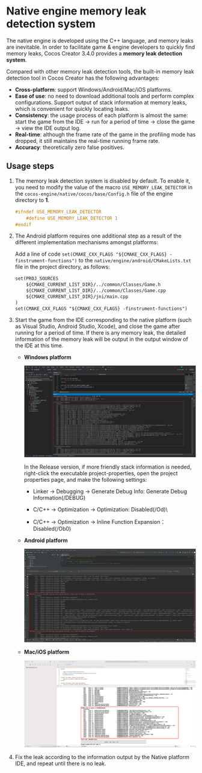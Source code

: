 # Native engine memory leak detection system

The native engine is developed using the C++ language, and memory leaks are inevitable. In order to facilitate game & engine developers to quickly find memory leaks, Cocos Creator 3.4.0 provides a **memory leak detection system**.

Compared with other memory leak detection tools, the built-in memory leak detection tool in Cocos Creator has the following advantages:

- **Cross-platform**: support Windows/Android/Mac/iOS platforms.
- **Ease of use**: no need to download additional tools and perform complex configurations. Support output of stack information at memory leaks, which is convenient for quickly locating leaks.
- **Consistency**: the usage process of each platform is almost the same: start the game from the IDE -> run for a period of time -> close the game -> view the IDE output log.
- **Real-time**: although the frame rate of the game in the profiling mode has dropped, it still maintains the real-time running frame rate.
- **Accuracy**: theoretically zero false positives.

## Usage steps

1. The memory leak detection system is disabled by default. To enable it, you need to modify the value of the macro `USE_MEMORY_LEAK_DETECTOR` in the `cocos-engine/native/cocos/base/Config.h` file of the engine directory to **1**.

    ```c++
    #ifndef USE_MEMORY_LEAK_DETECTOR
        #define USE_MEMORY_LEAK_DETECTOR 1
    #endif
    ```

2. The Android platform requires one additional step as a result of the different implementation mechanisms amongst platforms:

    Add a line of code `set(CMAKE_CXX_FLAGS "${CMAKE_CXX_FLAGS} -finstrument-functions")` to the `native/engine/android/CMakeLists.txt` file in the project directory, as follows:

    ```
    set(PROJ_SOURCES
        ${CMAKE_CURRENT_LIST_DIR}/../common/Classes/Game.h
        ${CMAKE_CURRENT_LIST_DIR}/../common/Classes/Game.cpp
        ${CMAKE_CURRENT_LIST_DIR}/jni/main.cpp
    )
    set(CMAKE_CXX_FLAGS "${CMAKE_CXX_FLAGS} -finstrument-functions")
    ```

3. Start the game from the IDE corresponding to the native platform (such as Visual Studio, Android Studio, Xcode), and close the game after running for a period of time. If there is any memory leak, the detailed information of the memory leak will be output in the output window of the IDE at this time.

    - **Windows platform**

      ![visual studio](./memory-leak-detector/visualstudio.png)

      In the Release version, if more friendly stack information is needed, right-click the executable project-properties, open the project properties page, and make the following settings:

        - Linker -> Debugging -> Generate Debug Info: Generate Debug Information(/DEBUG)

        - C/C++ -> Optimization -> Optimization: Disabled(/Od)\

        - C/C++ -> Optimization -> Inline Function Expansion：Disabled(/Ob0)

    - **Android platform**

      ![android studio](./memory-leak-detector/androidstudio.png)

    - **Mac/iOS platform**

      ![xcode](./memory-leak-detector/xcode.png)

4. Fix the leak according to the information output by the Native platform IDE, and repeat until there is no leak.
